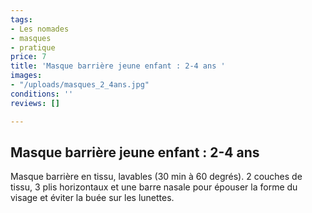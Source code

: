```yaml
---
tags:
- Les nomades
- masques
- pratique
price: 7
title: 'Masque barrière jeune enfant : 2-4 ans '
images:
- "/uploads/masques_2_4ans.jpg"
conditions: ''
reviews: []

---
```

## Masque barrière jeune enfant : 2-4 ans

Masque barrière en tissu, lavables (30 min à 60 degrés). 2 couches de tissu, 3 plis horizontaux et une barre nasale pour épouser la forme du visage et éviter la buée sur les lunettes.